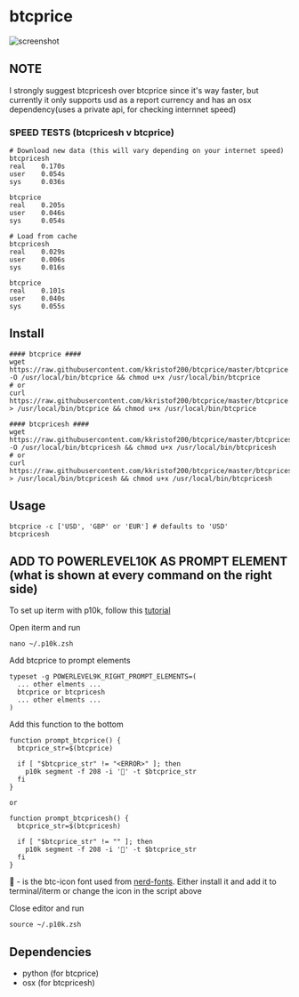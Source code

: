 # btcprice

![screenshot](https://i.imgur.com/3jPwKR7.png)

## NOTE
I strongly suggest btcpricesh over btcprice since it's way faster, but currently it only supports usd as a report currency and has an osx dependency(uses a private api, for checking internnet speed)

### SPEED TESTS (btcpricesh v btcprice)
~~~~
# Download new data (this will vary depending on your internet speed)
btcpricesh
real    0.170s
user    0.054s
sys     0.036s

btcprice
real    0.205s
user    0.046s
sys     0.054s

# Load from cache
btcpricesh
real    0.029s
user    0.006s
sys     0.016s

btcprice
real    0.101s
user    0.040s
sys     0.055s
~~~~

## Install
~~~~shell
#### btcprice ####
wget https://raw.githubusercontent.com/kkristof200/btcprice/master/btcprice -O /usr/local/bin/btcprice && chmod u+x /usr/local/bin/btcprice
# or
curl https://raw.githubusercontent.com/kkristof200/btcprice/master/btcprice > /usr/local/bin/btcprice && chmod u+x /usr/local/bin/btcprice

#### btcpricesh ####
wget https://raw.githubusercontent.com/kkristof200/btcprice/master/btcpricesh -O /usr/local/bin/btcpricesh && chmod u+x /usr/local/bin/btcpricesh
# or
curl https://raw.githubusercontent.com/kkristof200/btcprice/master/btcpricesh > /usr/local/bin/btcpricesh && chmod u+x /usr/local/bin/btcpricesh
~~~~

## Usage
~~~~shell
btcprice -c ['USD', 'GBP' or 'EUR'] # defaults to 'USD'
btcpricesh
~~~~

## ADD TO POWERLEVEL10K AS PROMPT ELEMENT (what is shown at every command on the right side)
To set up iterm with p10k, follow this [tutorial](https://gist.github.com/kevin-smets/8568070)

Open iterm and run
~~~~shell
nano ~/.p10k.zsh
~~~~

Add btcprice to prompt elements
~~~~shell
typeset -g POWERLEVEL9K_RIGHT_PROMPT_ELEMENTS=(
  ... other elments ...
  btcprice or btcpricesh
  ... other elments ...
)
~~~~

Add this function to the bottom
~~~~shell
function prompt_btcprice() {
  btcprice_str=$(btcprice)

  if [ "$btcprice_str" != "<ERROR>" ]; then
    p10k segment -f 208 -i '' -t $btcprice_str
  fi
}

or

function prompt_btcpricesh() {
  btcprice_str=$(btcpricesh)

  if [ "$btcprice_str" != "" ]; then
    p10k segment -f 208 -i '' -t $btcprice_str
  fi
}
~~~~
 - is the btc-icon font used from [nerd-fonts](https://github.com/ryanoasis/nerd-fonts). Either install it and add it to terminal/iterm or change the icon in the script above

Close editor and run
~~~~shell
source ~/.p10k.zsh
~~~~

## Dependencies
- python (for btcprice)
- osx (for btcpricesh)
